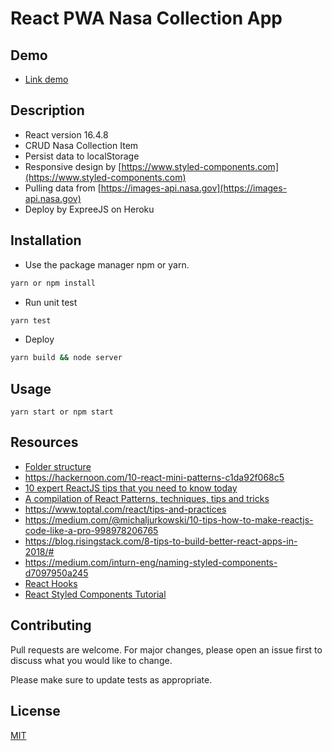 # React PWA Nasa Collection App
## Demo
* [Link demo](https://ns-app.herokuapp.com)
## Description
* React version 16.4.8
* CRUD Nasa Collection Item
* Persist data to localStorage
* Responsive design by [https://www.styled-components.com](https://www.styled-components.com)
* Pulling data from [https://images-api.nasa.gov](https://images-api.nasa.gov)
* Deploy by ExpreeJS on Heroku

## Installation

* Use the package manager npm or yarn.

```bash
yarn or npm install
```

* Run unit test

```bash
yarn test
```

* Deploy

```bash
yarn build && node server
```

## Usage

```
yarn start or npm start
```

## Resources
+ [Folder structure](https://medium.com/@alexmngn/how-to-better-organize-your-react-applications-2fd3ea1920f1)
+ https://hackernoon.com/10-react-mini-patterns-c1da92f068c5
+ [10 expert ReactJS tips that you need to know today](https://www.creativebloq.com/news/5-expert-reactjs-tips-that-you-need-to-know-today)
+ [A compilation of React Patterns, techniques, tips and tricks](https://github.com/vasanthk/react-bits)
+ https://www.toptal.com/react/tips-and-practices
+ https://medium.com/@michaljurkowski/10-tips-how-to-make-reactjs-code-like-a-pro-998978206765
+ https://blog.risingstack.com/8-tips-to-build-better-react-apps-in-2018/#
+ https://medium.com/inturn-eng/naming-styled-components-d7097950a245
+ [React Hooks](https://reactjs.org/docs/hooks-intro.html)
+ [React Styled Components Tutorial](https://www.robinwieruch.de/react-styled-components/)

## Contributing
Pull requests are welcome. For major changes, please open an issue first to discuss what you would like to change.

Please make sure to update tests as appropriate.

## License
[MIT](https://choosealicense.com/licenses/mit/)
